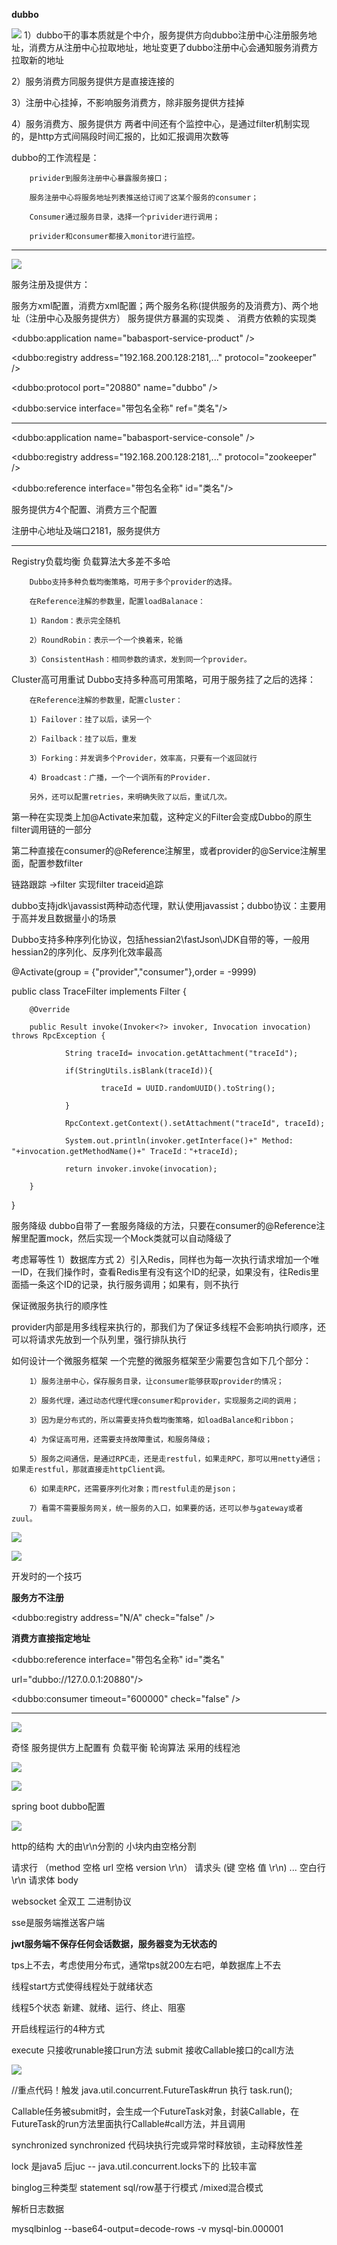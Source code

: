
**dubbo**

![](https://raw.githubusercontent.com/yuxhe/techbmp/master/Dubbo/Dubbo%E5%8E%9F%E7%90%86%E5%9B%BE.png)
1）dubbo干的事本质就是个中介，服务提供方向dubbo注册中心注册服务地址，消费方从注册中心拉取地址，地址变更了dubbo注册中心会通知服务消费方拉取新的地址

2）服务消费方同服务提供方是直接连接的

3）注册中心挂掉，不影响服务消费方，除非服务提供方挂掉

4）服务消费方、服务提供方 两者中间还有个监控中心，是通过filter机制实现的，是http方式间隔段时间汇报的，比如汇报调用次数等


dubbo的工作流程是：

        privider到服务注册中心暴露服务接口；

        服务注册中心将服务地址列表推送给订阅了这某个服务的consumer；

        Consumer通过服务目录，选择一个privider进行调用；
		
        privider和consumer都接入monitor进行监控。

---

![](https://raw.githubusercontent.com/yuxhe/techbmp/master/Dubbo/Dubbo%E6%9C%8D%E5%8A%A1%E6%8F%90%E4%BE%9B%E5%8F%8A%E6%B3%A8%E5%86%8C%E6%96%B9.png)



服务注册及提供方：

服务方xml配置，消费方xml配置；两个服务名称(提供服务的及消费方)、两个地址（注册中心及服务提供方）
服务提供方暴漏的实现类 、 消费方依赖的实现类

<!-- dubbo提供方 -->

<!-- 1.名称-->
<dubbo:application name="babasport-service-product" />

<!--2.设置注册中心地址-->

<dubbo:registry address="192.168.200.128:2181,..." protocol="zookeeper" />


<!-- 3.dubbo://192.168.39.80:20800 设置提供服务的端口号-->

<dubbo:protocol port="20880"  name="dubbo" />

<!--4、暴漏实现类 -->

<dubbo:service interface="带包名全称"    ref="类名"/>

-------
<!-- dubbo消费方 -->
<!-- 1.名称-->
<dubbo:application name="babasport-service-console" />

<!--2.设置注册中心地址-->

<dubbo:registry address="192.168.200.128:2181,..." protocol="zookeeper" />

<!--4.调用此接口的实现类 -->

<dubbo:reference interface="带包名全称"  id="类名"/>

服务提供方4个配置、消费方三个配置

注册中心地址及端口2181，服务提供方

-- ----

Registry负载均衡  负载算法大多差不多哈

        Dubbo支持多种负载均衡策略，可用于多个provider的选择。

        在Reference注解的参数里，配置loadBalanace：

        1）Random：表示完全随机

        2）RoundRobin：表示一个一个换着来，轮循

        3）ConsistentHash：相同参数的请求，发到同一个provider。

Cluster高可用重试
        Dubbo支持多种高可用策略，可用于服务挂了之后的选择：

        在Reference注解的参数里，配置cluster：

        1）Failover：挂了以后，读另一个

        2）Failback：挂了以后，重发

        3）Forking：并发调多个Provider，效率高，只要有一个返回就行

        4）Broadcast：广播，一个一个调所有的Provider.

        另外，还可以配置retries，来明确失败了以后，重试几次。

第一种在实现类上加@Activate来加载，这种定义的Filter会变成Dubbo的原生filter调用链的一部分

第二种直接在consumer的@Reference注解里，或者provider的@Service注解里面，配置参数filter

链路跟踪 ->filter 实现filter traceid追踪

dubbo支持jdk\javassist两种动态代理，默认使用javassist；dubbo协议：主要用于高并发且数据量小的场景

 Dubbo支持多种序列化协议，包括hessian2\fastJson\JDK自带的等，一般用hessian2的序列化、反序列化效率最高



@Activate(group = {"provider","consumer"},order = -9999)

public class TraceFilter implements Filter {    

        @Override    

        public Result invoke(Invoker<?> invoker, Invocation invocation) throws RpcException {        

                String traceId= invocation.getAttachment("traceId");        

                if(StringUtils.isBlank(traceId)){            

                        traceId = UUID.randomUUID().toString();        

                }       

                RpcContext.getContext().setAttachment("traceId", traceId);        

                System.out.println(invoker.getInterface()+" Method: "+invocation.getMethodName()+" TraceId："+traceId);        

                return invoker.invoke(invocation);    

        }

}


服务降级
        dubbo自带了一套服务降级的方法，只要在consumer的@Reference注解里配置mock，然后实现一个Mock类就可以自动降级了

考虑幂等性
1）数据库方式
2）引入Redis，同样也为每一次执行请求增加一个唯一ID，在我们操作时，查看Redis里有没有这个ID的纪录，如果没有，往Redis里面插一条这个ID的记录，执行服务调用；如果有，则不执行


保证微服务执行的顺序性

   provider内部是用多线程来执行的，那我们为了保证多线程不会影响执行顺序，还可以将请求先放到一个队列里，强行排队执行

如何设计一个微服务框架
        一个完整的微服务框架至少需要包含如下几个部分：

        1）服务注册中心，保存服务目录，让consumer能够获取provider的情况；

        2）服务代理，通过动态代理代理consumer和provider，实现服务之间的调用；

        3）因为是分布式的，所以需要支持负载均衡策略，如loadBalance和ribbon；

        4）为保证高可用，还需要支持故障重试，和服务降级；

        5）服务之间通信，是通过RPC走，还是走restful，如果走RPC，那可以用netty通信；如果走restful，那就直接走httpClient调。

        6）如果走RPC，还需要序列化对象；而restful走的是json；

        7）看需不需要服务网关，统一服务的入口，如果要的话，还可以参与gateway或者zuul。



![](https://raw.githubusercontent.com/yuxhe/techbmp/master/Dubbo/Dubbo%E7%9B%B8%E4%BA%92%E9%97%B4%E5%AD%98%E5%9C%A8%E5%BF%83%E8%B7%B3%E4%BF%A1%E6%81%AF.png)


![](https://raw.githubusercontent.com/yuxhe/techbmp/master/Dubbo/Dubbo%E8%AE%BE%E7%BD%AE%E5%8F%82%E6%95%B0%E4%BC%98%E5%8C%96.png)

开发时的一个技巧

**服务方不注册**

<dubbo:registry address="N/A"  check="false" />

**消费方直接指定地址**

<dubbo:reference interface="带包名全称"  id="类名"

url="dubbo://127.0.0.1:20880"/>

<!-- 全局设置 超时设置 开发时设置大点 -->

<dubbo:consumer timeout="600000" check="false" /> 


-------------------
![](https://raw.githubusercontent.com/yuxhe/techbmp/master/Dubbo/spring%20boot%20Dubbo%E6%95%B4%E5%90%88%E5%93%88.png)

奇怪 服务提供方上配置有 负载平衡 轮询算法  采用的线程池

![](https://raw.githubusercontent.com/yuxhe/techbmp/master/Dubbo/spring_dubbo%E7%9A%84%E9%85%8D%E7%BD%AE%E5%BB%B6%E8%BF%9F%E9%98%9F%E5%88%97%E5%A4%9A%E7%BA%BF%E7%A8%8B%E6%8B%86%E5%8D%95.png)


![](https://raw.githubusercontent.com/yuxhe/techbmp/master/Dubbo/springboot_dubbo%E4%BD%BF%E7%94%A8%E5%8F%8A%E9%85%8D%E7%BD%AE.png)

spring boot dubbo配置


![](https://raw.githubusercontent.com/yuxhe/techbmp/master/Dubbo/%E9%9D%A2%E8%AF%95%E7%9A%84%E7%9F%A5%E8%AF%86%E7%82%B9%E5%8F%8A%E9%A2%98%E7%9B%AE.png)


http的结构  大的由\r\n分割的  小块内由空格分割

请求行 （method 空格 url 空格 version \r\n）
请求头  (键 空格 值 \r\n)
       ...
空白行  \r\n
请求体  body


websocket 全双工 二进制协议

sse是服务端推送客户端

**jwt服务端不保存任何会话数据，服务器变为无状态的**

tps上不去，考虑使用分布式，通常tps就200左右吧，单数据库上不去

线程start方式使得线程处于就绪状态

线程5个状态 新建、就绪、运行、终止、阻塞

开启线程运行的4种方式

execute 只接收runable接口run方法
submit 接收Callable接口的call方法


![](https://img2018.cnblogs.com/blog/715283/201908/715283-20190826110232418-222204028.jpg)

//重点代码！触发 java.util.concurrent.FutureTask#run 执行
task.run();

Callable任务被submit时，会生成一个FutureTask对象，封装Callable，在FutureTask的run方法里面执行Callable#call方法，并且调用

synchronized
synchronized 代码块执行完或异常时释放锁，主动释放性差

lock 是java5 后juc -- java.util.concurrent.locks下的 比较丰富

binglog三种类型 statement sql/row基于行模式 /mixed混合模式

解析日志数据

mysqlbinlog --base64-output=decode-rows -v mysql-bin.000001


